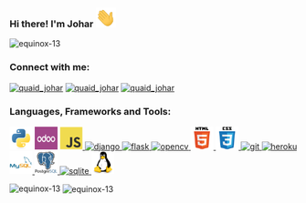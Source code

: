 ### Hi there! I'm Johar <img src="https://github.com/Equinox-13/Equinox-13/blob/master/assets/Hi.gif" width="35px">

<p align="left"> <img src="https://komarev.com/ghpvc/?username=equinox-13&label=Profile%20views&color=0e75b6&style=flat" alt="equinox-13" /> </p>

<h3 align="left">Connect with me:</h3>
<p align="left">
<a href="https://linkedin.com/in/quaid-johar13" target="blank"><img align="center" src="https://cdn.jsdelivr.net/npm/simple-icons@3.0.1/icons/linkedin.svg" alt="quaid_johar" height="30" width="40" /></a>
<a href="https://dev.to/equinox13" target="blank"><img align="center" src="https://cdn.jsdelivr.net/npm/simple-icons@3.0.1/icons/dev-dot-to.svg" alt="quaid_johar" height="30" width="40" /></a>
<a href="https://twitter.com/Equinox_13" target="blank"><img align="center" src="https://cdn.jsdelivr.net/npm/simple-icons@3.0.1/icons/twitter.svg" alt="quaid_johar" height="30" width="40" /></a>
</p>

<h3 align="left">Languages, Frameworks and Tools:</h3>
<p align="left"> 
<a href="https://www.python.org" target="_blank"> <img src="https://raw.githubusercontent.com/devicons/devicon/master/icons/python/python-original.svg" alt="python" width="40" height="40"/></a>
<a href="https://www.odoo.com/" target="_blank"> <img src="https://github.com/Equinox-13/Equinox-13/blob/master/assets/odoo.svg" alt="odoo" width="40" height="40"/></a>
<a href="https://developer.mozilla.org/en-US/docs/Web/JavaScript" target="_blank"> <img src="https://raw.githubusercontent.com/devicons/devicon/master/icons/javascript/javascript-original.svg" alt="javascript" width="40" height="40"/> </a>
<a href="https://www.djangoproject.com/" target="_blank"> <img src="https://static.djangoproject.com/img/logos/django-logo-negative.svg" alt="django" width="40" height="40"/> </a> 
<a href="https://flask.palletsprojects.com/" target="_blank"> <img src="https://www.vectorlogo.zone/logos/pocoo_flask/pocoo_flask-icon.svg" alt="flask" width="40" height="40"/> </a> 
<a href="https://opencv.org/" target="_blank"> <img src="https://www.vectorlogo.zone/logos/opencv/opencv-icon.svg" alt="opencv" width="40" height="40"/> </a>
<a href="https://www.w3.org/html/" target="_blank"> <img src="https://raw.githubusercontent.com/devicons/devicon/master/icons/html5/html5-original-wordmark.svg" alt="html5" width="40" height="40"/> </a> 
<a href="https://www.w3schools.com/css/" target="_blank"> <img src="https://raw.githubusercontent.com/devicons/devicon/master/icons/css3/css3-original-wordmark.svg" alt="css3" width="40" height="40"/> </a> 
<a href="https://git-scm.com/" target="_blank"> <img src="https://www.vectorlogo.zone/logos/git-scm/git-scm-icon.svg" alt="git" width="40" height="40"/> </a> 
<a href="https://heroku.com" target="_blank"> <img src="https://www.vectorlogo.zone/logos/heroku/heroku-icon.svg" alt="heroku" width="40" height="40"/> </a>  
<a href="https://www.mysql.com/" target="_blank"> <img src="https://raw.githubusercontent.com/devicons/devicon/master/icons/mysql/mysql-original-wordmark.svg" alt="mysql" width="40" height="40"/> </a>  <a href="https://www.postgresql.org" target="_blank"> <img src="https://raw.githubusercontent.com/devicons/devicon/master/icons/postgresql/postgresql-original-wordmark.svg" alt="postgresql" width="40" height="40"/> </a> <a href="https://www.sqlite.org/" target="_blank"> <img src="https://www.vectorlogo.zone/logos/sqlite/sqlite-icon.svg" alt="sqlite" width="40" height="40"/> </a>
<a href="https://www.linux.org/" target="_blank"> <img src="https://raw.githubusercontent.com/devicons/devicon/master/icons/linux/linux-original.svg" alt="linux" width="40" height="40"/> </a> </p>

<p><img align="left" src="https://github-readme-stats.vercel.app/api/top-langs?username=equinox-13&show_icons=true&locale=en&layout=compact" alt="equinox-13" /></p>

<p>&nbsp;<img align="center" src="https://github-readme-stats.vercel.app/api?username=equinox-13&show_icons=true&locale=en" alt="equinox-13" /></p>

